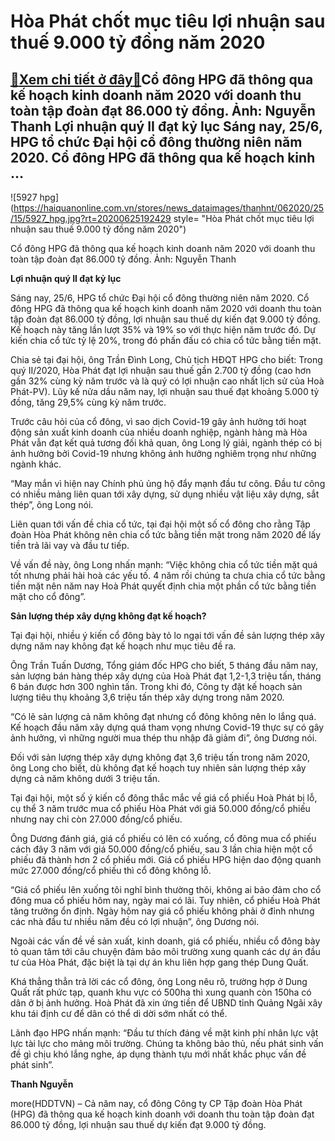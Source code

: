 Hòa Phát chốt mục tiêu lợi nhuận sau thuế 9.000 tỷ đồng năm 2020
================================================================

[:gift:Xem chi tiết ở đây:gift:](https://hddtvn.com/hoa-phat-chot-muc-tieu-loi-nhuan-sau-thue-9-000-ty-dong-nam-2020/)Cổ đông HPG đã thông qua kế hoạch kinh doanh năm 2020 với doanh thu toàn tập đoàn đạt 86.000 tỷ đồng. Ảnh: Nguyễn Thanh Lợi nhuận quý II đạt kỷ lục Sáng nay, 25/6, HPG tổ chức Đại hội cổ đông thường niên năm 2020. Cổ đông HPG đã thông qua kế hoạch kinh …
--------------------------------------------------------------------------------------------------------------------------------------------------------------------------------------------------------------------------------------------------------------





![5927 hpg](https://haiquanonline.com.vn/stores/news_dataimages/thanhnt/062020/25/15/5927_hpg.jpg?rt=20200625192429 style= "Hòa Phát chốt mục tiêu lợi nhuận sau thuế 9.000 tỷ đồng năm 2020")


Cổ đông HPG đã thông qua kế hoạch kinh doanh năm 2020 với doanh thu toàn tập đoàn đạt 86.000 tỷ đồng. Ảnh: Nguyễn Thanh



**Lợi nhuận quý II đạt kỷ lục**


Sáng nay, 25/6, HPG tổ chức Đại hội cổ đông thường niên năm 2020. Cổ đông HPG đã thông qua kế hoạch kinh doanh năm 2020 với doanh thu toàn tập đoàn đạt 86.000 tỷ đồng, lợi nhuận sau thuế dự kiến đạt 9.000 tỷ đồng. Kế hoạch này tăng lần lượt 35% và 19% so với thực hiện năm trước đó. Dự kiến chia cổ tức tỷ lệ 20%, trong đó phấn đấu có chia cổ tức bằng tiền mặt.


Chia sẻ tại đại hội, ông Trần Đình Long, Chủ tịch HĐQT HPG cho biết: Trong quý II/2020, Hòa Phát đạt lợi nhuận sau thuế gần 2.700 tỷ đồng (cao hơn gần 32% cùng kỳ năm trước và là quý có lợi nhuận cao nhất lịch sử của Hoà Phát-PV). Lũy kế nửa dầu năm nay, lợi nhuận sau thuế đạt khoảng 5.000 tỷ đồng, tăng 29,5% cùng kỳ năm trước. 


Trước câu hỏi của cổ đông, vì sao dịch Covid-19 gây ảnh hưởng tới hoạt động sản xuất kinh doanh của nhiều doanh nghiệp, ngành hàng mà Hòa Phát vẫn đạt kết quả tương đối khả quan, ông Long lý giải, ngành thép có bị ảnh hưởng bởi Covid-19 nhưng không ảnh hưởng nghiêm trọng như những ngành khác.


“May mắn vì hiện nay Chính phủ ủng hộ đẩy mạnh đầu tư công. Đầu tư công có nhiều mảng liên quan tới xây dựng, sử dụng nhiều vật liệu xây dựng, sắt thép”, ông Long nói.


Liên quan tới vấn đề chia cổ tức, tại đại hội một số cổ đông cho rằng Tập đoàn Hòa Phát không nên chia cổ tức bằng tiền mặt trong năm 2020 để lấy tiền trả lãi vay và đầu tư tiếp.


Về vấn đề này, ông Long nhấn mạnh: “Việc không chia cổ tức tiền mặt quá tốt nhưng phải hài hoà các yếu tố. 4 năm rồi chúng ta chưa chia cổ tức bằng tiền mặt nên năm nay Hoà Phát quyết định chia một phần cổ tức bằng tiền mặt cho cổ đông”.


**Sản lượng thép xây dựng không đạt kế hoạch?**


Tại đại hội, nhiều ý kiến cổ đông bày tỏ lo ngại tới vấn đề sản lượng thép xây dựng năm nay không đạt kế hoạch như mục tiêu đề ra.


Ông Trần Tuấn Dương, Tổng giám đốc HPG cho biết, 5 tháng đầu năm nay, sản lượng bán hàng thép xây dựng của Hoà Phát đạt 1,2-1,3 triệu tấn, tháng 6 bán được hơn 300 nghìn tấn. Trong khi đó, Công ty đặt kế hoạch sản lượng tiêu thụ khoảng 3,6 triệu tấn thép xây dựng trong năm 2020.


“Có lẽ sản lượng cả năm không đạt nhưng cổ đông không nên lo lắng quá. Kế hoạch đầu năm xây dựng quá tham vọng nhưng Covid-19 thực sự có gây ảnh hưởng, vì những người mua thép thu nhập đã giảm đi”, ông Dương nói.


Đối với sản lượng thép xây dựng không đạt 3,6 triệu tấn trong năm 2020, ông Long cho biết, dù không đạt kế hoạch tuy nhiên sản lượng thép xây dựng cả năm không dưới 3 triệu tấn.


Tại đại hội, một số ý kiến cổ đông thắc mắc về giá cổ phiếu Hoà Phát bị lỗ, cụ thể 3 năm trước mua cổ phiếu Hòa Phát với giá 50.000 đồng/cổ phiếu nhưng nay chỉ còn 27.000 đồng/cổ phiếu.


Ông Dương đánh giá, giá cổ phiếu có lên có xuống, cổ đông mua cổ phiếu cách đây 3 năm với giá 50.000 đồng/cổ phiếu, sau 3 lần chia hiện một cổ phiếu đã thành hơn 2 cổ phiếu mới. Giá cổ phiếu HPG hiện dao động quanh mức 27.000 đồng/cổ phiếu thì cổ đông không lỗ.


“Giá cổ phiếu lên xuống tôi nghĩ bình thường thôi, không ai bảo đảm cho cổ đông mua cổ phiếu hôm nay, ngày mai có lãi. Tuy nhiên, cổ phiếu Hoà Phát tăng trưởng ổn định. Ngày hôm nay giá cổ phiếu không phải ở đỉnh nhưng các nhà đầu tư nhiều năm đều có lợi nhuận”, ông Dương nói.


Ngoài các vấn đề về sản xuất, kinh doanh, giá cổ phiếu, nhiều cổ đông bày tỏ quan tâm tới câu chuyện đảm bảo môi trường xung quanh các dự án đầu tư của Hòa Phát, đặc biệt là tại dự án khu liên hợp gang thép Dung Quất.


Khá thẳng thẳn trả lời các cổ đông, ông Long nêu rõ, trường hợp ở Dung Quất rất phức tạp, quanh khu vực có 500ha thì xung quanh còn 150ha có dân ở bị ảnh hưởng. Hoà Phát đã xin ứng tiền để UBND tỉnh Quảng Ngãi xây khu tái định cư để dân có thể di dời sớm nhất có thể. 


Lãnh đạo HPG nhấn mạnh: “Đầu tư thích đáng về mặt kinh phí nhân lực vật lực tài lực cho mảng môi trường. Chúng ta không bảo thủ, nếu phát sinh vấn đề gì chịu khó lắng nghe, áp dụng thành tựu mới nhất khắc phục vấn đề phát sinh”.




**Thanh Nguyễn**



more(HDDTVN) – Cả năm nay, cổ đông Công ty CP Tập đoàn Hòa Phát (HPG) đã thông qua kế hoạch kinh doanh với doanh thu toàn tập đoàn đạt 86.000 tỷ đồng, lợi nhuận sau thuế dự kiến đạt 9.000 tỷ đồng.

